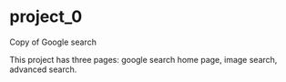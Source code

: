# project_0
Copy of Google search

This project has three pages: google search home page, image search, advanced search.
